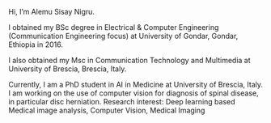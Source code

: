 Hi, I’m Alemu Sisay Nigru.

I obtained my BSc degree in Electrical & Computer Engineering (Communication Engineering focus) at University of Gondar, Gondar, Ethiopia in 2016.

I also obtained my Msc in Communication Technology and Multimedia at University of Brescia, Brescia, Italy.

Currently, I am a PhD student in AI in Medicine at University of Brescia, Italy. I am working on the use of computer vision for diagnosis of spinal disease, in particular disc herniation.
Research interest:  Deep learning based Medical image analysis, Computer Vision, Medical Imaging

<!---
AlexSisay/AlexSisay is a ✨ special ✨ repository because its `README.md` (this file) appears on your GitHub profile.
You can click the Preview link to take a look at your changes.
--->
